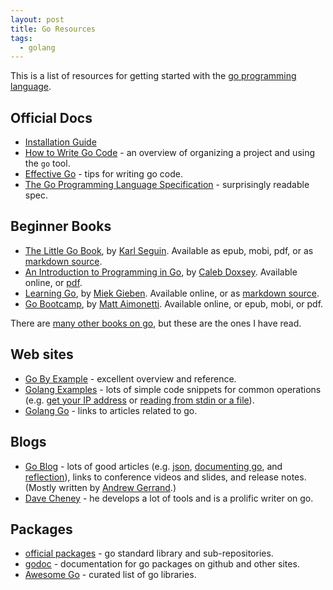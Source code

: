 ```yaml
---
layout: post
title: Go Resources
tags:
  - golang
---
```


This is a list of resources for getting started with the [go programming language](https://golang.org/).

## Official Docs

* [Installation Guide](https://golang.org/doc/install)
* [How to Write Go Code](https://golang.org/doc/code.html) - an overview of organizing a project and using the `go` tool.
* [Effective Go](https://golang.org/doc/effective_go.html) - tips for writing go code.
* [The Go Programming Language Specification](https://golang.org/ref/spec) - surprisingly readable spec.

## Beginner Books

* [The Little Go Book](http://openmymind.net/The-Little-Go-Book/), by [Karl Seguin](https://twitter.com/karlseguin). Available as epub, mobi, pdf, or as [markdown source](https://github.com/karlseguin/the-little-go-book).
* [An Introduction to Programming in Go](http://www.golang-book.com/), by [Caleb Doxsey](http://www.doxsey.net/about). Available online, or [pdf](http://www.golang-book.com/public/pdf/gobook.0.pdf).
* [Learning Go](https://www.miek.nl/go/), by [Miek Gieben](https://twitter.com/miekg). Available online, or as [markdown source](https://github.com/miekg/learninggo).
* [Go Bootcamp](http://www.golangbootcamp.com/), by [Matt Aimonetti](https://twitter.com/mattetti). Available online, or epub, mobi, or pdf.

There are [many other books on go](https://github.com/dariubs/GoBooks), but these are the ones I have read.

## Web sites

* [Go By Example](https://gobyexample.com/) - excellent overview and reference.
* [Golang Examples](http://golang-examples.tumblr.com/) - lots of simple code snippets for common operations (e.g. [get your IP address](http://golang-examples.tumblr.com/post/99458329439/get-local-ip-addresses) or [reading from stdin or a file](http://golang-examples.tumblr.com/post/97848675424/read-from-stdin-or-file)).
* [Golang Go](http://golanggo.com/) - links to articles related to go.

## Blogs

* [Go Blog](https://blog.golang.org/) - lots of good articles (e.g. [json](http://blog.golang.org/json-and-go), [documenting go](http://blog.golang.org/godoc-documenting-go-code), and [reflection](http://blog.golang.org/laws-of-reflection)), links to conference videos and slides, and release notes. (Mostly written by [Andrew Gerrand](https://twitter.com/enneff).)
* [Dave Cheney](https://dave.cheney.net/) - he develops a lot of tools and is a prolific writer on go.

## Packages

* [official packages](https://golang.org/pkg/) - go standard library and sub-repositories.
* [godoc](https://godoc.org/) - documentation for go packages on github and other sites.
* [Awesome Go](http://awesome-go.com/) - curated list of go libraries.
